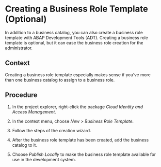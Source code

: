 <!-- copya97d7324cac64798b13eb4b6b109c868 -->

# Creating a Business Role Template \(Optional\)

In addition to a business catalog, you can also create a business role template with ABAP Development Tools \(ADT\). Creating a business role template is optional, but it can ease the business role creation for the administrator.



## Context

Creating a business role template especially makes sense if you’ve more than one business catalog to assign to a business role.



## Procedure

1.  In the project explorer, right-click the package *Cloud Identity and Access Management*.

2.  In the context menu, choose *New* \> *Business Role Template*.

3.  Follow the steps of the creation wizard.

4.  After the business role template has been created, add the business catalog to it.

5.  Choose *Publish Locally* to make the business role template available for use in the development system.


